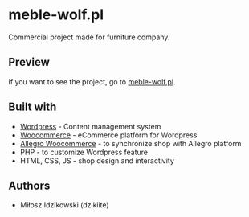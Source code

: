 # meble-wolf.pl

Commercial project made for furniture company. 

## Preview 

If you want to see the project, go to [meble-wolf.pl](https://meble-wolf.pl "MebleWolf").

## Built with 

* [Wordpress](https://wordpress.com "Wordpress") - Content management system
* [Woocommerce](https://woocommerce.com "WooCommerce") - eCommerce platform for Wordpress
* [Allegro Woocommerce](https://www.wpdesk.pl/sklep/allegro-woocommerce/ "Allegro WooCommerce") - to synchronize shop with Allegro platform
* PHP - to customize Wordpress feature
* HTML, CSS, JS - shop design and interactivity

## Authors 

* Miłosz Idzikowski (dzikiite)

